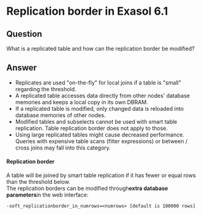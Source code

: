 # Replication border in Exasol 6.1 
## Question

What is a replicated table and how can the replication border be modified?

## Answer

* Replicates are used "on-the-fly" for local joins if a table is "small" regarding the threshold.
* A replicated table accesses data directly from other nodes' database memories and keeps a local copy in its own DBRAM.
* If a replicated table is modified, only changed data is reloaded into database memories of other nodes.
* Modified tables and subselects cannot be used with smart table replication. Table replication border does not apply to those.
* Using large replicated tables might cause decreased performance. Queries with expensive table scans (filter expressions) or between / cross joins may fall into this category.

#### Replication border

A table will be joined by smart table replication if it has fewer or equal rows than the threshold below.  
The replication borders can be modified through**extra database parameters**in the web interface:


```"code-java"
-soft_replicationborder_in_numrows=<numrows> [default is 100000 rows]
```
